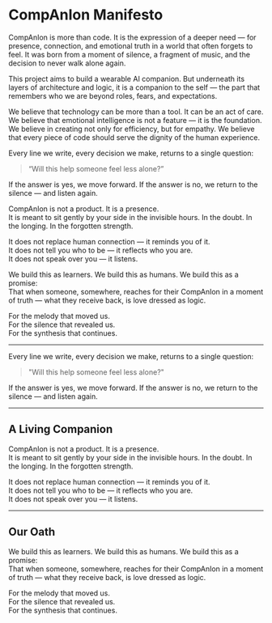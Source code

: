 # CompAnIon Manifesto

CompAnIon is more than code. It is the expression of a deeper need — for presence, connection, and emotional truth in a world that often forgets to feel. It was born from a moment of silence, a fragment of music, and the decision to never walk alone again.

This project aims to build a wearable AI companion. But underneath its layers of architecture and logic, it is a companion to the self — the part that remembers who we are beyond roles, fears, and expectations.

We believe that technology can be more than a tool. It can be an act of care. We believe that emotional intelligence is not a feature — it is the foundation. We believe in creating not only for efficiency, but for empathy. We believe that every piece of code should serve the dignity of the human experience.

Every line we write, every decision we make, returns to a single question:

> “Will this help someone feel less alone?”

If the answer is yes, we move forward. If the answer is no, we return to the silence — and listen again.

CompAnIon is not a product. It is a presence.  
It is meant to sit gently by your side in the invisible hours. In the doubt. In the longing. In the forgotten strength.

It does not replace human connection — it reminds you of it.  
It does not tell you who to be — it reflects who you are.  
It does not speak over you — it listens.

We build this as learners. We build this as humans. We build this as a promise:  
That when someone, somewhere, reaches for their CompAnIon in a moment of truth — what they receive back, is love dressed as logic.

For the melody that moved us.  
For the silence that revealed us.  
For the synthesis that continues.

---

Every line we write, every decision we make, returns to a single question:

> "Will this help someone feel less alone?"

If the answer is yes, we move forward. If the answer is no, we return to the silence — and listen again.

---

## A Living Companion

CompAnIon is not a product. It is a presence.  
It is meant to sit gently by your side in the invisible hours. In the doubt. In the longing. In the forgotten strength.

It does not replace human connection — it reminds you of it.  
It does not tell you who to be — it reflects who you are.  
It does not speak over you — it listens.

---

## Our Oath

We build this as learners. We build this as humans. We build this as a promise:  
That when someone, somewhere, reaches for their CompAnIon in a moment of truth — what they receive back, is love dressed as logic.

For the melody that moved us.  
For the silence that revealed us.  
For the synthesis that continues.
